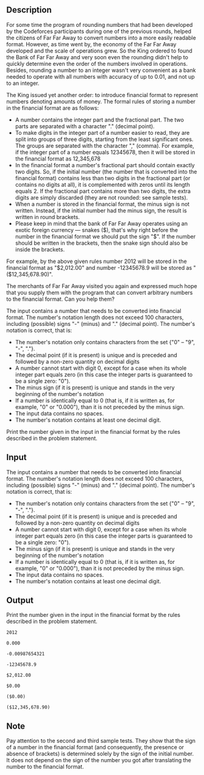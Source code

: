 ## Description

<div><p>For some time the program of rounding numbers that had been developed by the Codeforces participants during one of the previous rounds, helped the citizens of Far Far Away to convert numbers into a more easily readable format. However, as time went by, the economy of the Far Far Away developed and the scale of operations grew. So the King ordered to found the Bank of Far Far Away and very soon even the rounding didn't help to quickly determine even the order of the numbers involved in operations. Besides, rounding a number to an integer wasn't very convenient as a bank needed to operate with all numbers with accuracy of up to <span class="tex-span">0.01</span>, and not up to an integer.</p><p>The King issued yet another order: to introduce financial format to represent numbers denoting amounts of money. The formal rules of storing a number in the financial format are as follows: </p><ul> <li> A number contains the integer part and the fractional part. The two parts are separated with a character "<span class="tex-font-style-tt">.</span>" (decimal point). </li><li> To make digits in the integer part of a number easier to read, they are split into groups of three digits, starting from the least significant ones. The groups are separated with the character "<span class="tex-font-style-tt">,</span>" (comma). For example, if the integer part of a number equals 12345678, then it will be stored in the financial format as 12,345,678 </li><li> In the financial format a number's fractional part should contain exactly two digits. So, if the initial number (the number that is converted into the financial format) contains less than two digits in the fractional part (or contains no digits at all), it is complemented with zeros until its length equals 2. If the fractional part contains more than two digits, the extra digits are simply <span class="tex-font-style-bf">discarded</span> (they are not rounded: see sample tests). </li><li> When a number is stored in the financial format, the minus sign is not written. Instead, if the initial number had the minus sign, the result is written in round brackets. </li><li> Please keep in mind that the bank of Far Far Away operates using an exotic foreign currency — snakes ($), that's why right before the number in the financial format we should put the sign "<span class="tex-font-style-tt">$</span>". If the number should be written in the brackets, then the snake sign should also be inside the brackets. </li></ul><p>For example, by the above given rules number 2012 will be stored in the financial format as "<span class="tex-font-style-tt">$2,012.00</span>" and number -12345678.9 will be stored as "<span class="tex-font-style-tt">($12,345,678.90)</span>".</p><p>The merchants of Far Far Away visited you again and expressed much hope that you supply them with the program that can convert arbitrary numbers to the financial format. Can you help them?</p></div><div class="input-specification"><p>The input contains a number that needs to be converted into financial format. The number's notation length does not exceed <span class="tex-span">100</span> characters, including (possible) signs "<span class="tex-font-style-tt">-</span>" (minus) and "<span class="tex-font-style-tt">.</span>" (decimal point). The number's notation is correct, that is: </p><ul> <li> The number's notation only contains characters from the set {"<span class="tex-font-style-tt">0</span>" – "<span class="tex-font-style-tt">9</span>", "<span class="tex-font-style-tt">-</span>", "<span class="tex-font-style-tt">.</span>"}. </li><li> The decimal point (if it is present) is unique and is preceded and followed by a non-zero quantity on decimal digits </li><li> A number cannot start with digit <span class="tex-span">0</span>, except for a case when its whole integer part equals zero (in this case the integer parts is guaranteed to be a single zero: "<span class="tex-font-style-tt">0</span>"). </li><li> The minus sign (if it is present) is unique and stands in the very beginning of the number's notation </li><li> If a number is identically equal to <span class="tex-span">0</span> (that is, if it is written as, for example, "<span class="tex-font-style-tt">0</span>" or "<span class="tex-font-style-tt">0.000</span>"), than it is not preceded by the minus sign. </li><li> The input data contains no spaces. </li><li> The number's notation contains at least one decimal digit. </li></ul></div><div class="output-specification"><p>Print the number given in the input in the financial format by the rules described in the problem statement.</p></div>

## Input

<p>The input contains a number that needs to be converted into financial format. The number's notation length does not exceed <span class="tex-span">100</span> characters, including (possible) signs "<span class="tex-font-style-tt">-</span>" (minus) and "<span class="tex-font-style-tt">.</span>" (decimal point). The number's notation is correct, that is: </p><ul> <li> The number's notation only contains characters from the set {"<span class="tex-font-style-tt">0</span>" – "<span class="tex-font-style-tt">9</span>", "<span class="tex-font-style-tt">-</span>", "<span class="tex-font-style-tt">.</span>"}. </li><li> The decimal point (if it is present) is unique and is preceded and followed by a non-zero quantity on decimal digits </li><li> A number cannot start with digit <span class="tex-span">0</span>, except for a case when its whole integer part equals zero (in this case the integer parts is guaranteed to be a single zero: "<span class="tex-font-style-tt">0</span>"). </li><li> The minus sign (if it is present) is unique and stands in the very beginning of the number's notation </li><li> If a number is identically equal to <span class="tex-span">0</span> (that is, if it is written as, for example, "<span class="tex-font-style-tt">0</span>" or "<span class="tex-font-style-tt">0.000</span>"), than it is not preceded by the minus sign. </li><li> The input data contains no spaces. </li><li> The number's notation contains at least one decimal digit. </li></ul>

## Output

<p>Print the number given in the input in the financial format by the rules described in the problem statement.</p>





```input1
2012

```




```input2
0.000

```




```input3
-0.00987654321

```




```input4
-12345678.9

```




```output1
$2,012.00
```




```output2
$0.00
```




```output3
($0.00)
```




```output4
($12,345,678.90)
```



## Note

<p>Pay attention to the second and third sample tests. They show that the sign of a number in the financial format (and consequently, the presence or absence of brackets) is determined solely by the sign of the initial number. It does not depend on the sign of the number you got after translating the number to the financial format.</p>
